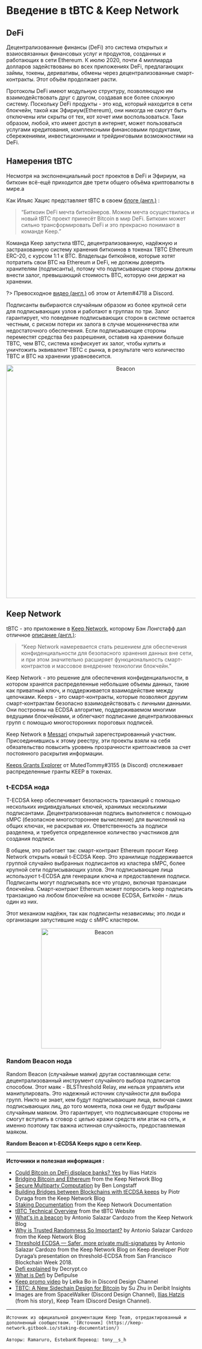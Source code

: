 # Введение в tBTC & Keep Network 


## DeFi
Децентрализованные финансы (DeFi) это система открытых и взаиосвязанных финансовых услуг и продуктов, созданных и работающих в сети Ethereum. К июлю 2020, почти 4 миллиарда долларов задействованы во всех приложениях DeFi, предлагающих займы, токены, деривативы, обмены через децентрализованные смарт-контракты.  Этот объём продолжает расти.

Протоколы DeFi имеют модульную структуру, позволяющую им взаимодействовать друг с другом, создавая все более сложную систему.  Поскольку DeFi продукты - это код, который находится в сети блокчейн, такой как Эфириум(Ethereum), они никогда не смогут быть отключены или скрыты от тех, кот хочет ими воспользоваться. Таки образом, любой, кто имеет доступ в интернет, может пользоваться услугами кредитования, комплексными финансовыми продуктами,  сбережениями, инвестиционными и трейдинговыми возможностями на DeFi.

## Намерения tBTC
Несмотря на экспоненциальный рост проектов в DeFi и Эфириум, на биткоин всё-ещё приходится две трети общего объёма криптовалюты в мире.a

Как Ильяс Хацис представляет tBTC в своем [блоге (англ.)](https://medium.com/@iliashatzis/could-bitcoin-on-defi-displace-banks-yes-4c0ad99f0da4) :
> “Биткоин DeFi мечта биткойнеров. Можем мечта осуществилась и новый tBTC проект принесёт Bitcoin в мир DeFi.
> Биткоин может сильно трансформировать DeFi и это прекрасно понимают в команде Keep.” 

Команда Keep запустила tBTC, децентрализованную, надёжную и застрахованную систему хранения биткоинов в токенах TBTC Ethereum ERC-20, с курсом 1:1 к BTC. Владельцы биткойнов, которые хотят потратить свои BTC на Ethereum и DeFi, не должны доверять хранителям (подписанты), потому что подписывающие стороны должны внести залог, превышающий стоимость BTC, которую они держат на хранении.

?> Превосходное [видео (англ.)](https://www.youtube.com/watch?v=cfmQiArg3B8) об этом от Artem#4718 а Discord.

Подписанты выбираются случайным образом из более крупной сети для подписывающих узлов и работают в группах по три. Залог гарантирует, что поведение подписывающих сторон в системе остается честным, с риском потери их залога в случае мошенничества или недостаточного обеспечения. Если подписывающие стороны переместят средства без разрешения, оставив на хранении больше TBTC, чем BTC, система конфискует их залог, чтобы купить и уничтожить эквивалент TBTC с рынка, в результате чего количество TBTC и BTC на хранении уравновесится.

<p align="center">
  <img width="619" alt="Beacon" src="https://user-images.githubusercontent.com/68087535/88100735-57075f80-cb73-11ea-996f-ec2d9590b073.png">
</p>


## Keep Network

tBTC - это приложение в [Keep Network](https://keep.network), которому Бэн Лонгстафф дал отличное [описание (англ.)](https://medium.com/@ben_longstaff/secure-multi-party-computation-smpc-explained-visually-ecde155fc7c0):

> “Keep Network намеревается стать решением для обеспечения конфиденциальности для безопасного хранения данных вне сети, и при этом значительно расширяет функциональность смарт-контрактов и массовое внедрение технологии блокчейн.”

Keep Network - это решение для обеспечения конфиденциальности, в котором хранятся распределенные небольшие объемы данных, такие как приватный ключ, и поддерживается взаимодействие между цепочками. Keeps - это смарт-контракты, которые позволяют другим смарт-контрактам безопасно взаимодействовать с личными данными. Они построены на ECDSA алгоритме, поддерживаемом многими ведущими блокчейнами, и облегчают подписание децентрализованных групп с помощью многосторонних пороговых подписей.

Keep Network в [Messari](https://messari.io/article/announcement-messari-adds-11-new-disclosures-registry-participants-surpassing-50-members) открытый зарегестрированный участник. Присоединившись к этому реестру, эти проекты взяли на себя обязательство повысить уровень прозрачности криптоактивов за счет постоянного раскрытия информации.

[Keeps Grants Explorer](https://explorer.keep-grants.info/) от MutedTommy#3155 (в Discord) отслеживает распределенные гранты KEEP в токенах.

### t-ECDSA нода

T-ECDSA keep обеспечивает безопасность транзакций с помощью нескольких индивидуальных ключей, хранимых несколькими подписантами. Децентрализованная подпись выполняется с помощью sMPC (безопасное многостороннее вычисление) для вычислений на общих ключах, не раскрывая их. Ответственность за подписи разделена, и требуется определенное количество участников для создания подписи.

В общем, это работает так: смарт-контракт Ethereum просит Keep Network открыть новый t-ECDSA Keep. Это хранилище поддерживается группой случайно выбранных подписантов из кластера sMPC, более крупной сети подписывающих узлов. Эти подписывающие лица используют t-ECDSA для генерации ключа и предоставления подписи. Подписанты могут подписывать все что угодно, включая транзакции блокчейна. Смарт-контракт Ethereum может попросить keep подписать транзакцию на любом блокчейне на основе ECDSA, Биткойн - лишь один из них.

Этот механизм надёжн, так как подписанты независимы; это люди и организации запустившие ноду с sMPC кластером. 

<p align="center">
  <img width="319" alt="Beacon" src="https://user-images.githubusercontent.com/68167410/88845610-05ca2200-d1aa-11ea-9d8b-400516fed25c.png">
</p>

### Random Beacon нода

Random Beacon (случайные маяки) другая составляющая сети: децентрализованный инструмент случайного выбора подписантов способом. Этот маяк - BLSThreshold Relay, им нельзя управлять или манипулировать. Это надежный источник случайности для выбора групп. Никто не знает, кем будут подписывающие лица, включая самих подписывающих лиц, до того момента, пока они не будут выбраны случайным маяком. Это гарантирует, что подписывающие стороны не смогут вступить в сговор с целью кражи средств или атак на сеть, и именно поэтому так важна истинная случайность, предоставляемая маяком. 

**Random Beacon и t-ECDSA Keeps ядро в сети Keep.**



***

**Источники и полезная информация :**
- [Could Bitcoin on DeFi displace banks? Yes](https://medium.com/@iliashatzis/could-bitcoin-on-defi-displace-banks-yes-4c0ad99f0da4) by Ilias Hatzis
- [Bridging Bitcoin and Ethereum](https://blog.keep.network/bridging-bitcoin-and-ethereum-b2f9923630a7) from the Keep Network Blog
- [Secure Multiparty Computation](https://medium.com/@ben_longstaff/secure-multi-party-computation-smpc-explained-visually-ecde155fc7c0) by Ben Longstaff
- [Building Bridges between Blockchains with tECDSA keeps](https://blog.keep.network/building-bridges-between-blockchains-with-t-ecdsa-keeps-e58d6debb8fd) by Piotr Dyraga from the Keep Network Blog
- [Staking Documentation](https://keep-network.gitbook.io/staking-documentation/) from the Keep Network Documentation
- [tBTC Technical Overview](https://tbtc.network/developers/tbtc-technical-system-overview/) from the tBTC Website
- [What's in a beacon](https://blog.keep.network/whats-in-a-beacon-12c34b0bc078) by Antonio Salazar Cardozo from the Keep Network Blog
- [Why is Trusted Randomness So Important?](https://blog.keep.network/why-is-trusted-randomness-so-important-c22de1c1c5ee) by Antonio Salazar Cardozo from the Keep Network Blog
- [Threshold ECDSA — Safer, more private multi-signatures](https://blog.keep.network/threshold-ecdsa-safer-more-private-multi-signatures-51153f3e9ed2) by Antonio Salazar Cardozo from the Keep Network Blog on Keep developer Piotr Dyraga’s presentation on threshold-ECDSA from San Francisco Blockchain Week 2018.
- [Defi explained](https://decrypt.co/resources/defi-decentralized-finance-explained-guide-learn) by Decrypt.co
- [What is Defi](https://defipulse.com/blog/what-is-defi/) by Defipulse
- [Keep promo video](https://www.youtube.com/watch?v=h2IErqf-VrQ) by Lelka Bo in Discord Design Channel
- [TBTC: A New Sidechain Design for Bitcoin](https://insights.deribit.com/market-research/a-new-sidechain-design-for-bitcoin/) by Su Zhu in Deribit Insights
- Images are from SpaceWalker (Discord Design Channel), [Ilias Hatzis](https://medium.com/@iliashatzis) (from his story), Keep Team (Discord Design Channel).

---
`Источник из официальной документации Keep Team, отредактированный и дополненный сообществом. '[Источник] (https://keep-network.gitbook.io/staking-documentation/)`

`Авторы: Ramaruro, EstebanK`
`Перевод: tony__s_h`
